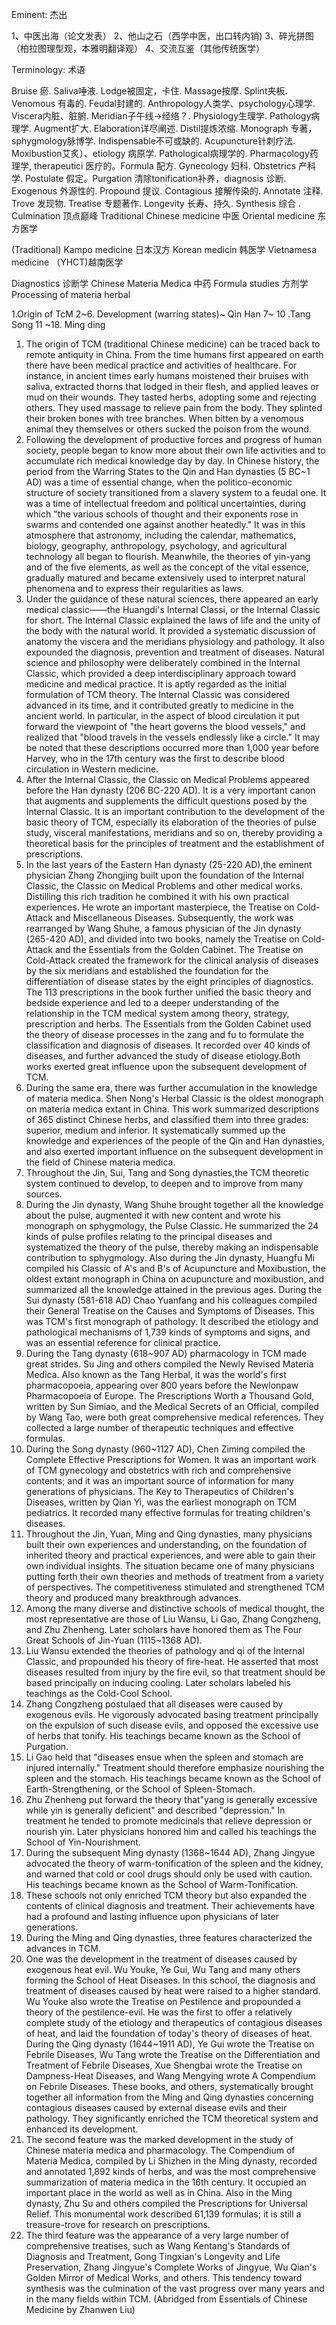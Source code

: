 Eminent: 杰出

1、中医出海（论文发表）
2、他山之石（西学中医，出口转内销)
3、碎光拼图（柏拉图理型观，本雅明翻译观）
4、交流互鉴（其他传统医学）

Terminology: 术语

Bruise 瘀. Saliva唾液. Lodge被固定，卡住. Massage按摩. Splint夹板. Venomous 有毒的. Feudal封建的. Anthropology人类学、psychology心理学. Viscera内脏、脏腑. Meridian子午线→经络？. Physiology生理学. Pathology病理学. Augment扩大. Elaboration详尽阐述. Distil提炼浓缩. Monograph 专著，
sphygmology脉博学. Indispensable不可或缺的. Acupuncture针刺疗法. Moxibustion艾炙）、etiology 病原学. Pathological病理学的. Pharmacology药理学, therapeutici 医疗的。Formula 配方. Gynecology 妇科. Obstetrics 产科学. Postulate 假定。Purgation 清除tonification补养，diagnosis 诊断. Exogenous 外源性的. Propound 提议. Contagious 接解传染的. Annotate 注释. Trove 发现物. Treatise 专题著作. Longevity 长寿、持久. Synthesis 综合
. Culmination 顶点巅峰
Traditional Chinese medicine 中医
Oriental medicine 东方医学

(Traditional)
Kampo medicine 日本汉方
Korean medicin 韩医学
Vietnamesa medicine （YHCT)越南医学

Diagnostics 诊断学
Chinese Materia Medica 中药
Formula studies 方剂学
Processing of materia herbal

1.Origin of TcM
2~6. Development (warring states)~ Qin Han
7~ 10 .Tang Song
11 ~18. Ming ding

1. The origin of TCM (traditional Chinese medicine) can be traced back to remote antiquity in China. From the time humans first appeared on earth there have been medical practice and activities of healthcare. For instance, in ancient times early humans moistened their bruises with saliva, extracted thorns that lodged in their flesh, and applied leaves or mud on their wounds. They tasted herbs, adopting some and rejecting others. They used massage to relieve pain from the body. They splinted their broken bones with tree branches. When bitten by a venomous animal they themselves or others sucked the poison from the wound. 
2. Following the development of productive forces and progress of human society, people began to know more about their own life activities and to accumulate rich medical knowledge day by day. In Chinese history, the period from the Warring States to the Qin and Han dynasties (5 BC~1 AD) was a time of essential change, when the politico-economic structure of society transitioned from a slavery system to a feudal one. It was a time of intellectual freedom and political uncertainties, during which "the various schools of thought and their exponents rose in swarms and contended one against another heatedly." It was in this atmosphere that astronomy, including the calendar, mathematics, biology, geography, anthropology, psychology, and agricultural technology all began to flourish. Meanwhile, the theories of yin-yang and of the five elements, as well as the concept of the vital essence, gradually matured and became extensively used to interpret natural phenomena and to express their regularities as laws. 
3. Under the guidance of these natural sciences, there appeared an early medical classic——the Huangdi's Internal Classi, or the Internal Classic for short. The Internal Classic explained the laws of life and the unity of the body with the natural world. It provided a systematic discussion of anatomy the viscera and the meridians physiology and pathology. It also expounded the diagnosis, prevention and treatment of diseases. Natural science and philosophy were deliberately combined in the Internal Classic, which provided a deep interdisciplinary approach toward medicine and medical practice. It is aptly regarded as the initial formulation of TCM theory. The Internal Classic was considered advanced in its time, and it contributed greatly to medicine in the ancient world. In particular, in the aspect of blood circulation it put forward the viewpoint of "the heart governs the blood vessels," and realized that "blood travels in the vessels endlessly like a circle." It may be noted that these descriptions occurred more than 1,000 year before Harvey, who in the 17th century was the first to describe blood circulation in Western medicine. 
4. After the Internal Classic, the Classic on Medical Problems appeared before the Han dynasty (206 BC-220 AD). It is a very important canon that augments and supplements the difficult questions posed by the Internal Classic. It is an important contribution to the development of the basic theory of TCM, especially its elaboration of the theories of pulse study, visceral manifestations, meridians and so on, thereby providing a theoretical basis for the principles of treatment and the establishment of prescriptions. 
5. In the last years of the Eastern Han dynasty (25-220 AD),the eminent physician Zhang Zhongjing built upon the foundation of the Internal Classic, the Classic on Medical Problems and other medical works. Distilling this rich tradition he combined it with his own practical experiences. He wrote an important masterpiece, the Treatise on Cold-Attack and Miscellaneous Diseases. Subsequently, the work was rearranged by Wang Shuhe, a famous physician of the Jin dynasty (265-420 AD), and divided into two books, namely the Treatise on Cold-Attack and the Essentials from the Golden Cabinet. The Treatise on Cold-Attack created the framework for the clinical analysis of diseases by the six meridians and established the foundation for the differentiation of disease states by the eight principles of diagnostics. The 113 prescriptions in the book further unified the basic theory and bedside experience and led to a deeper understanding of the relationship in the TCM medical system among theory, strategy, prescription and herbs. The Essentials from the Golden Cabinet used the theory of disease processes in the zang and fu to formulate the classification and diagnosis of diseases. It recorded over 40 kinds of diseases, and further advanced the study of disease etiology.Both works exerted great influence upon the subsequent development of TCM.
6. During the same era, there was further accumulation in the knowledge of materia medica. Shen Nong's Herbal Classic is the oldest monograph on materia medica extant in China. This work summarized descriptions of 365 distinct Chinese herbs, and classified them into three grades: superior, medium and inferior. It systematically summed up the knowledge and experiences of the people of the Qin and Han dynasties, and also exerted important influence on the subsequent development in the field of Chinese materia medica. 
7. Throughout the Jin, Sui, Tang and Song dynasties,the TCM theoretic system continued to develop, to deepen and to improve from many sources. 
8. During the Jin dynasty, Wang Shuhe brought together all the knowledge about the pulse, augmented it with new content and wrote his monograph on sphygmology, the Pulse Classic. He summarized the 24 kinds of pulse profiles relating to the principal diseases and systematized the theory of the pulse, thereby making an indispensable contribution to sphygmology. Also during the Jin dynasty, Huangfu Mi compiled his Classic of A's and B's of Acupuncture and Moxibustion, the oldest extant monograph in China on acupuncture and moxibustion, and summarized all the knowledge attained in the previous ages. During the Sui dynasty (581-618 AD) Chao Yuanfang and his colleagues compiled their General Treatise on the Causes and Symptoms of Diseases. This was TCM's first monograph of pathology. It described the etiology and pathological mechanisms of 1,739 kinds of symptoms and signs, and was an essential reference for clinical practice. 
9. During the Tang dynasty (618~907 AD) pharmacology in TCM made great strides. Su Jing and others compiled the Newly Revised Materia Medica. Also known as the Tang Herbal, it was the world's first pharmacopoeia, appearing over 800 years before the Newlonpaw Pharmacopoeia of Europe. The Prescriptions Worth a Thousand Gold, written by Sun Simiao, and the Medical Secrets of an Official, compiled by Wang Tao, were both great comprehensive medical references. They collected a large number of therapeutic techniques and effective formulas. 
10. During the Song dynasty (960~1127 AD), Chen Ziming compiled the Complete Effective Prescriptions for Women. It was an important work of TCM gynecology and obstetrics with rich and comprehensive contents; and it was an important source of information for many generations of physicians. The Key to Therapeutics of Children's Diseases, written by Qian Yi, was the earliest monograph on TCM pediatrics. It recorded many effective formulas for treating children's diseases. 
11. Throughout the Jin, Yuan, Ming and Qing dynasties, many physicians built their own experiences and understanding, on the foundation of inherited theory and practical experiences, and were able to gain their own individual insights. The situation became one of many physicians putting forth their own theories and methods of treatment from a variety of perspectives. The competitiveness stimulated and strengthened TCM theory and produced many breakthrough advances. 
12. Among the many diverse and distinctive schools of medical thought, the most representative are those of Liu Wansu, Li Gao, Zhang Congzheng, and Zhu Zhenheng. Later scholars have honored them as The Four Great Schools of Jin-Yuan (1115~1368 AD). 
13. Liu Wansu extended the theories of pathology and qi of the Internal Classic, and propounded his theory of fire-heat. He asserted that most diseases resulted from injury by the fire evil, so that treatment should be based principally on inducing cooling. Later scholars labeled his teachings as the Cold-Cool School. 
14. Zhang Congzheng postulaed that all diseases were caused by exogenous evils. He vigorously advocated basing treatment principally on the expulsion of such disease evils, and opposed the excessive use of herbs that tonify. His teachings became known as the School of Purgation. 
15. Li Gao held that "diseases ensue when the spleen and stomach are injured internally." Treatment should therefore emphasize nourishing the spleen and the stomach. His teachings became known as the School of Earth-Strengthening, or the School of Spleen-Stomach. 
16. Zhu Zhenheng put forward the theory that"yang is generally excessive while yin is generally deficient" and described "depression." In treatment he tended to promote medicinals that relieve depression or nourish yin. Later physicians honored him and called his teachings the School of Yin-Nourishment. 
17. During the subsequent Ming dynasty (1368~1644 AD), Zhang Jingyue advocated the theory of warm-tonification of the spleen and the kidney, and warned that cold or cool drugs should only be used with caution. His teachings became known as the School of Warm-Tonification. 
18. These schools not only enriched TCM theory but also expanded the contents of clinical diagnosis and treatment. Their achievements have had a profound and lasting influence upon physicians of later generations. 
19. During the Ming and Qing dynasties, three features characterized the advances in TCM. 
20. One was the development in the treatment of diseases caused by exogenous heat evil. Wu Youke, Ye Gui, Wu Tang and many others forming the School of Heat Diseases. In this school, the diagnosis and treatment of diseases caused by heat were raised to a higher standard. Wu Youke also wrote the Treatise on Pestilence and propounded a theory of the pestilence-evil. He was the first to offer a relatively complete study of the etiology and therapeutics of contagious diseases of heat, and laid the foundation of today's theory of diseases of heat. During the Qing dynasty (1644~1911 AD), Ye Gui wrote the Treatise on Febrile Diseases, Wu Tang wrote the Treatise on the Differentiation and Treatment of Febrile Diseases, Xue Shengbai wrote the Treatise on Dampness-Heat Diseases, and Wang Mengying wrote A Compendium on Febrile Diseases. These books, and others, systematically brought together all information from the Ming and Qing dynasties concerning contagious diseases caused by external disease evils and their pathology. They significantly enriched the TCM theoretical system and enhanced its development. 
21. The second feature was the marked development in the study of Chinese materia medica and pharmacology. The Compendium of Materia Medica, compiled by Li Shizhen in the Ming dynasty, recorded and annotated 1,892 kinds of herbs, and was the most comprehensive summarization of materia medica in the 16th century. It occupied an important place in the world as well as in China. Also in the Ming dynasty, Zhu Su and others compiled the Prescriptions for Universal Relief. This monumental work described 61,139 formulas; it is still a treasure-trove for research on prescriptions. 
22. The third feature was the appearance of a very large number of comprehensive treatises, such as Wang Kentang's Standards of Diagnosis and Treatment, Gong Tingxian's Longevity and Life Preservation, Zhang Jingyue's Complete Works of Jingyue, Wu Qian's Golden Mirror of Medical Works, and others. This tendency toward synthesis was the culmination of the vast progress over many years and in the many fields within TCM. (Abridged from Essentials of Chinese Medicine by Zhanwen Liu)






















